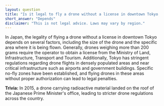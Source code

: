 ```yaml
---
layout: question
title: "Is it legal to fly a drone without a license in downtown Tokyo, Japan?"
short_answer: "Depends"
disclaimer: "This is not legal advice. Laws may vary by region."
---
```


In Japan, the legality of flying a drone without a license in downtown Tokyo depends on several factors, including the size of the drone and the specific area where it is being flown. Generally, drones weighing more than 200 grams require the operator to obtain a license from the Ministry of Land, Infrastructure, Transport and Tourism. Additionally, Tokyo has stringent regulations regarding drone flights in densely populated areas and near critical infrastructure such as airports and government buildings. Specific no-fly zones have been established, and flying drones in these areas without proper authorization can lead to legal penalties.

**Trivia:** In 2015, a drone carrying radioactive material landed on the roof of the Japanese Prime Minister's office, leading to stricter drone regulations across the country.
